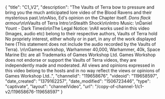 {
    "title": "C1_V2",
    "description": "The Vaults of Terra bow to pressure and bring you the much anticipated lore video of the Blood Ravens and their mysterious past.\n\nAlso, Ed's opinion on the Chapter itself. *Dons flack armour*\n\nVaults of Terra Intro:\nStealth Shock\n\nIntro Music: \nDaniel Yount - Dark Times\n\nThe Legal Notice: \nAll works used in this video (Images, audio etc) belong to their respective authors, Vaults of Terra hold No propriety interest, either wholly or in part, in any of the work displayed here (This statement does not include the audio recorded by the Vaults of Terra). \n\nGames workshop, Warhammer 40,000, Warhammer, 40k, Space Marine Etc are all Trademarks of Games Workshop Ltd. Games Workshop does not endorse or support the Vaults of Terra videos, they are independently made and moderated. All views and opinions expressed in this video belong to the hosts and in no way reflect the views or opinions of Games Workshop Ltd..",
    "channelid": "119658676",
    "videoid": "119658597",
    "date_created": "1379162257",
    "date_modified": "1506723446",
    "type": "captivate",
    "layout": "channelVideo",
    "url": "\/copy-of-channel-1\/c1-v2\/119658676-119658597"
}
